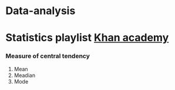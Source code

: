 # Data-analysis 
# Statistics  playlist [Khan academy](https://www.youtube.com/watch?v=uhxtUt_-GyM&list=PL1328115D3D8A2566)
### Measure of central tendency
1. Mean 
2. Meadian 
3. Mode
